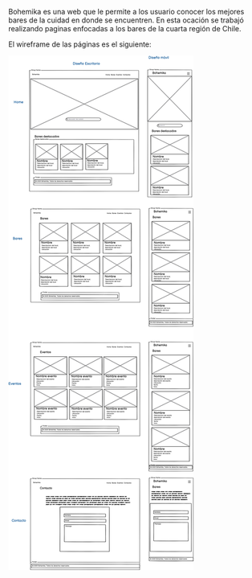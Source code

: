Bohemika es una web que le permite a los usuario conocer los mejores bares de la cuidad en donde se encuentren. En esta ocación se trabajó realizando paginas enfocadas a los bares de la cuarta región de Chile.

El wireframe de las páginas es el siguiente:

![alt text](assets/wireframe.png)
